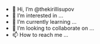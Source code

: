 - 👋 Hi, I’m @thekirillisupov
- 👀 I’m interested in ...
- 🌱 I’m currently learning ...
- 💞️ I’m looking to collaborate on ...
- 📫 How to reach me ...

<!---
thekirillisupov/thekirillisupov is a ✨ special ✨ repository because its `README.md` (this file) appears on your GitHub profile.
You can click the Preview link to take a look at your changes.
--->
